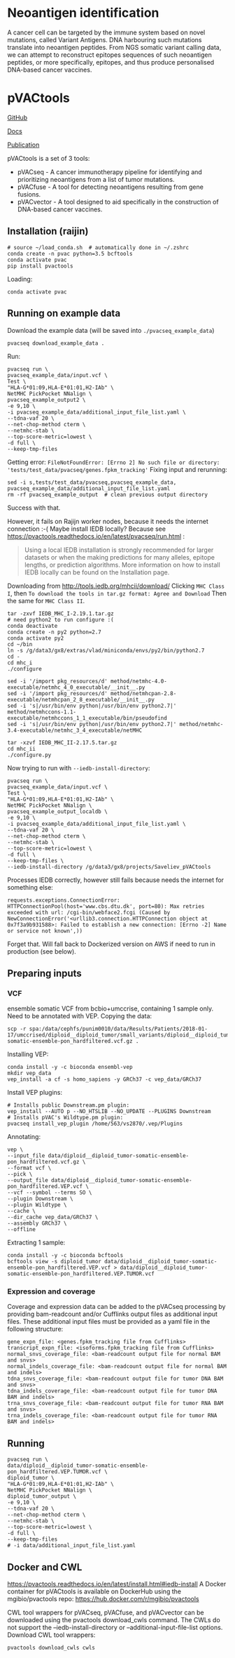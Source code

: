 # Neoantigen identification

A cancer cell can be targeted by the immune system based on novel mutations, called Variant Antigens. DNA harbouring such mutations translate into neoantigen peptides. From NGS somatic variant calling data, we can attempt to reconstruct epitopes  sequences of such neoantigen peptides, or more specifically, epitopes, and thus produce personalised DNA-based cancer vaccines. 

# pVACtools

[GitHub](https://github.com/griffithlab/pVACtools)

[Docs](https://pvactools.readthedocs.io/en/latest/pvacseq/prerequisites.html)

[Publication](https://genomemedicine.biomedcentral.com/articles/10.1186/s13073-016-0264-5)

pVACtools is a set of 3 tools:

* pVACseq - A cancer immunotherapy pipeline for identifying and prioritizing neoantigens from a list of tumor mutations.
* pVACfuse -	A tool for detecting neoantigens resulting from gene fusions.
* pVACvector - A tool designed to aid specifically in the construction of DNA-based cancer vaccines.

## Installation (raijin)

```
# source ~/load_conda.sh  # automatically done in ~/.zshrc
conda create -n pvac python=3.5 bcftools
conda activate pvac
pip install pvactools
```

Loading:

```
conda activate pvac
```

## Running on example data

Download the example data (will be saved into `./pvacseq_example_data`)

```
pvacseq download_example_data .
```

Run:

```
pvacseq run \
pvacseq_example_data/input.vcf \
Test \
"HLA-G*01:09,HLA-E*01:01,H2-IAb" \
NetMHC PickPocket NNalign \
pvacseq_example_output2 \
-e 9,10 \
-i pvacseq_example_data/additional_input_file_list.yaml \
--tdna-vaf 20 \
--net-chop-method cterm \
--netmhc-stab \
--top-score-metric=lowest \
-d full \
--keep-tmp-files
```

Getting error:
`FileNotFoundError: [Errno 2] No such file or directory: 'tests/test_data/pvacseq/genes.fpkm_tracking'`
Fixing input and rerunning:

```
sed -i s,tests/test_data/pvacseq,pvacseq_example_data,  pvacseq_example_data/additional_input_file_list.yaml
rm -rf pvacseq_example_output  # clean previous output directory
```

Success with that. 

However, it fails on Rajijn worker nodes, because it needs the internet connection :-(
Maybe install IEDB locally? Because see https://pvactools.readthedocs.io/en/latest/pvacseq/run.html :

> Using a local IEDB installation is strongly recommended for larger datasets or when the making predictions for many alleles, epitope lengths, or prediction algorithms. More information on how to install IEDB locally can be found on the Installation page.

Downloading from http://tools.iedb.org/mhcii/download/
Clicking `MHC Class I`, then `To download the tools in tar.gz format: Agree and Download`
Then the same for `MHC Class II`.

```
tar -zxvf IEDB_MHC_I-2.19.1.tar.gz
# need python2 to run configure :(
conda deactivate 
conda create -n py2 python=2.7
conda activate py2
cd ~/bin
ln -s /g/data3/gx8/extras/vlad/miniconda/envs/py2/bin/python2.7
cd -
cd mhc_i
./configure

sed -i '/import pkg_resources/d' method/netmhc-4.0-executable/netmhc_4_0_executable/__init__.py
sed -i '/import pkg_resources/d' method/netmhcpan-2.8-executable/netmhcpan_2_8_executable/__init__.py
sed -i 's|/usr/bin/env python|/usr/bin/env python2.7|' method/netmhccons-1.1-executable/netmhccons_1_1_executable/bin/pseudofind
sed -i 's|/usr/bin/env python|/usr/bin/env python2.7|' method/netmhc-3.4-executable/netmhc_3_4_executable/netMHC

tar -xzvf IEDB_MHC_II-2.17.5.tar.gz
cd mhc_ii
./configure.py
```

Now trying to run with `--iedb-install-directory`:

```
pvacseq run \
pvacseq_example_data/input.vcf \
Test \
"HLA-G*01:09,HLA-E*01:01,H2-IAb" \
NetMHC PickPocket NNalign \
pvacseq_example_output_localdb \
-e 9,10 \
-i pvacseq_example_data/additional_input_file_list.yaml \
--tdna-vaf 20 \
--net-chop-method cterm \
--netmhc-stab \
--top-score-metric=lowest \
-d full \
--keep-tmp-files \
--iedb-install-directory /g/data3/gx8/projects/Saveliev_pVACtools
```

Processes IEDB correctly, however still fails because needs the internet for something else:

```
requests.exceptions.ConnectionError: HTTPConnectionPool(host='www.cbs.dtu.dk', port=80): Max retries exceeded with url: /cgi-bin/webface2.fcgi (Caused by NewConnectionError('<urllib3.connection.HTTPConnection object at 0x7f3a9b931588>: Failed to establish a new connection: [Errno -2] Name or service not known',))
```

Forget that. Will fall back to Dockerized version on AWS if need to run in production (see below).

## Preparing inputs

### VCF

ensemble somatic VCF from bcbio+umccrise, containing 1 sample only. Need to be annotated with VEP. 
Copying the data:

```
scp -r spa:/data/cephfs/punim0010/data/Results/Patients/2018-01-17/umccrised/diploid__diploid_tumor/small_variants/diploid__diploid_tumor-somatic-ensemble-pon_hardfiltered.vcf.gz .
```

Installing VEP:

```
conda install -y -c bioconda ensembl-vep
mkdir vep_data
vep_install -a cf -s homo_sapiens -y GRCh37 -c vep_data/GRCh37
```

Install VEP plugins:

```
# Installs public Downstream.pm plugin:
vep_install --AUTO p --NO_HTSLIB --NO_UPDATE --PLUGINS Downstream  
# Installs pVAC's Wildtype.pm plugin:
pvacseq install_vep_plugin /home/563/vs2870/.vep/Plugins
```

Annotating:

```
vep \
--input_file data/diploid__diploid_tumor-somatic-ensemble-pon_hardfiltered.vcf.gz \
--format vcf \
--pick \
--output_file data/diploid__diploid_tumor-somatic-ensemble-pon_hardfiltered.VEP.vcf \
--vcf --symbol --terms SO \
--plugin Downstream \
--plugin Wildtype \
--cache \
--dir_cache vep_data/GRCh37 \
--assembly GRCh37 \
--offline
```

Extracting 1 sample:

```
conda install -y -c bioconda bcftools
bcftools view -s diploid_tumor data/diploid__diploid_tumor-somatic-ensemble-pon_hardfiltered.VEP.vcf > data/diploid__diploid_tumor-somatic-ensemble-pon_hardfiltered.VEP.TUMOR.vcf
```

### Expression and coverage
Coverage and expression data can be added to the pVACseq processing by providing bam-readcount and/or Cufflinks output files as additional input files. These additional input files must be 
provided as a yaml file in the following structure:

```
gene_expn_file: <genes.fpkm_tracking file from Cufflinks>
transcript_expn_file: <isoforms.fpkm_tracking file from Cufflinks>
normal_snvs_coverage_file: <bam-readcount output file for normal BAM and snvs>
normal_indels_coverage_file: <bam-readcount output file for normal BAM and indels>
tdna_snvs_coverage_file: <bam-readcount output file for tumor DNA BAM and snvs>
tdna_indels_coverage_file: <bam-readcount output file for tumor DNA BAM and indels>
trna_snvs_coverage_file: <bam-readcount output file for tumor RNA BAM and snvs>
trna_indels_coverage_file: <bam-readcount output file for tumor RNA BAM and indels>
```

## Running

```
pvacseq run \
data/diploid__diploid_tumor-somatic-ensemble-pon_hardfiltered.VEP.TUMOR.vcf \
diploid_tumor \
"HLA-G*01:09,HLA-E*01:01,H2-IAb" \
NetMHC PickPocket NNalign \
diploid_tumor_output \
-e 9,10 \
--tdna-vaf 20 \
--net-chop-method cterm \
--netmhc-stab \
--top-score-metric=lowest \
-d full \
--keep-tmp-files
# -i data/additional_input_file_list.yaml
```

## Docker and CWL
https://pvactools.readthedocs.io/en/latest/install.html#iedb-install
A Docker container for pVACtools is available on DockerHub using the mgibio/pvactools repo:
https://hub.docker.com/r/mgibio/pvactools

CWL tool wrappers for pVACseq, pVACfuse, and pVACvector can be downloaded using the pvactools download_cwls command. The CWLs do not support the –iedb-install-directory or –additional-input-file-list options. Download CWL tool wrappers:

```
pvactools download_cwls cwls
```
